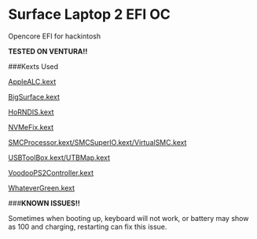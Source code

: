# Surface Laptop 2 EFI OC
 Opencore EFI for hackintosh

**TESTED ON VENTURA!!**

###Kexts Used

[AppleALC.kext](https://github.com/acidanthera/AppleALC/releases)

[BigSurface.kext](https://github.com/Xiashangning/BigSurface)

[HoRNDIS.kext](https://github.com/jwise/HoRNDIS)

[NVMeFix.kext](https://github.com/acidanthera/NVMeFix)

[SMCProcessor.kext/SMCSuperIO.kext/VirtualSMC.kext](https://github.com/acidanthera/VirtualSMC/releases)

[USBToolBox.kext/UTBMap.kext](https://github.com/USBToolBox/kext)

[VoodooPS2Controller.kext](https://github.com/acidanthera/VoodooPS2/releases)

[WhateverGreen.kext](https://github.com/acidanthera/WhateverGreen/releases)

###**KNOWN ISSUES!!**

Sometimes when booting up, keyboard will not work, or battery may show as 100 and charging, restarting can fix this issue.

